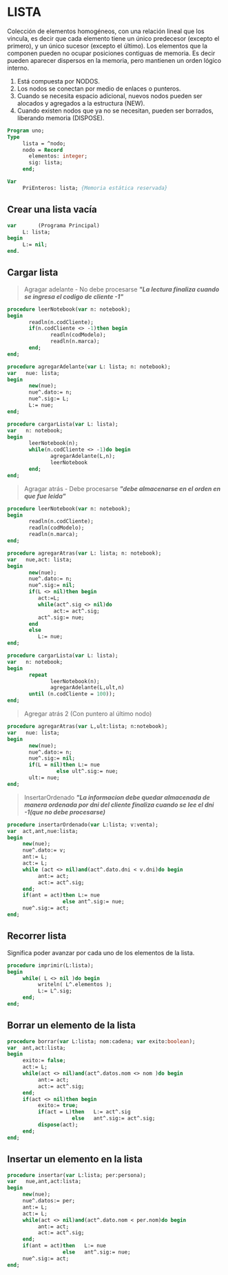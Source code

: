 # LISTA

Colección de elementos homogéneos, con una relación lineal que los vincula, es decir que cada elemento tiene un único predecesor (excepto el primero), y un único sucesor (excepto el último).
Los elementos que la componen pueden no ocupar posiciones contiguas de memoria. Es decir pueden aparecer dispersos en la memoria, pero mantienen un orden lógico interno.
1. Está compuesta por NODOS.
2. Los nodos se conectan por medio de enlaces o punteros.
3. Cuando se necesita espacio adicional, nuevos nodos pueden ser alocados y agregados a la estructura (NEW).
4. Cuando existen nodos que ya no se necesitan, pueden ser borrados, liberando memoria (DISPOSE).
````pascal
Program uno;
Type 
     lista = ^nodo;
     nodo = Record
       elementos: integer;
       sig: lista;
     end;

Var 
     PriEnteros: lista; {Memoria estática reservada}
````
## Crear una lista vacía
````pascal
var       (Programa Principal)
     L: lista;
begin
     L:= nil;
end.
````
## Cargar lista

> Agragar adelante - No debe procesarse ***"La lectura finaliza cuando se ingresa el codigo de cliente -1"***
````pascal
procedure leerNotebook(var n: notebook);
begin
       readln(n.codCliente);
       if(n.codCliente <> -1)then begin
              readln(codModelo);
              readln(n.marca);
       end;
end;

procedure agregarAdelante(var L: lista; n: notebook);
var   nue: lista;
begin
       new(nue);
       nue^.dato:= n;
       nue^.sig:= L;
       L:= nue;
end;

procedure cargarLista(var L: lista);
var   n: notebook;
begin
       leerNotebook(n);
       while(n.codCliente <> -1)do begin
              agregarAdelante(L,n);
              leerNotebook
       end;
end;
````
> Agragar atrás - Debe procesarse ***"debe almacenarse en el orden en que fue leida"***
````pascal
procedure leerNotebook(var n: notebook);
begin
       readln(n.codCliente);
       readln(codModelo);
       readln(n.marca);
end;

procedure agregarAtras(var L: lista; n: notebook);
var   nue,act: lista;
begin
       new(nue);
       nue^.dato:= n;
       nue^.sig:= nil;
       if(L <> nil)then begin
          act:=L;
          while(act^.sig <> nil)do
               act:= act^.sig;
          act^.sig:= nue;
       end
       else
          L:= nue;
end;

procedure cargarLista(var L: lista);
var   n: notebook;
begin
       repeat
              leerNotebook(n);
              agregarAdelante(L,ult,n)
       until (n.codCliente = 100));  
end;
````
> Agregar atrás 2 (Con puntero al último nodo)
````pascal
procedure agregarAtras(var L,ult:lista; n:notebook);
var   nue: lista;
begin
       new(nue);
       nue^.dato:= n;
       nue^.sig:= nil;
       if(L = nil)then L:= nue
                else ult^.sig:= nue;
       ult:= nue;
end;
````
> InsertarOrdenado  ***"La informacion debe quedar almacenada de manera ordenada por dni del cliente
                        finaliza cuando se lee el dni -1(que no debe procesarse)***
````pascal
procedure insertarOrdenado(var L:lista; v:venta);
var  act,ant,nue:lista;
begin
     new(nue);
     nue^.dato:= v;
     ant:= L;
     act:= L;
     while (act <> nil)and(act^.dato.dni < v.dni)do begin
          ant:= act;
          act:= act^.sig;
     end;
     if(ant = act)then L:= nue
                  else ant^.sig:= nue;
     nue^.sig:= act;
end;
````
## Recorrer lista
Significa poder avanzar por cada uno de los elementos de la lista.
````pascal
procedure imprimir(L:lista);
begin
     while( L <> nil )do begin
          writeln( L^.elementos );
          L:= L^.sig;
     end;
end;
````
## Borrar un elemento de la lista
````pascal
procedure borrar(var L:lista; nom:cadena; var exito:boolean);
var  ant,act:lista;
begin
     exito:= false;
     act:= L;
     while(act <> nil)and(act^.datos.nom <> nom )do begin
          ant:= act;
          act:= act^.sig;
     end;
     if(act <> nil)then begin
          exito:= true;
          if(act = L)then   L:= act^.sig
                     else   ant^.sig:= act^.sig;
          dispose(act);
     end;
end;          
````
## Insertar un elemento en la lista
````pascal
procedure insertar(var L:lista; per:persona);
var   nue,ant,act:lista;
begin
     new(nue);
     nue^.datos:= per;
     ant:= L;
     act:= L;
     while(act <> nil)and(act^.dato.nom < per.nom)do begin
          ant:= act;
          act:= act^.sig;
     end;
     if(ant = act)then   L:= nue
                  else   ant^.sig:= nue;
     nue^.sig:= act;
end;
````
<!-- hacer 4 caso de insercion y falta Buscar un elemento en la lista -->
